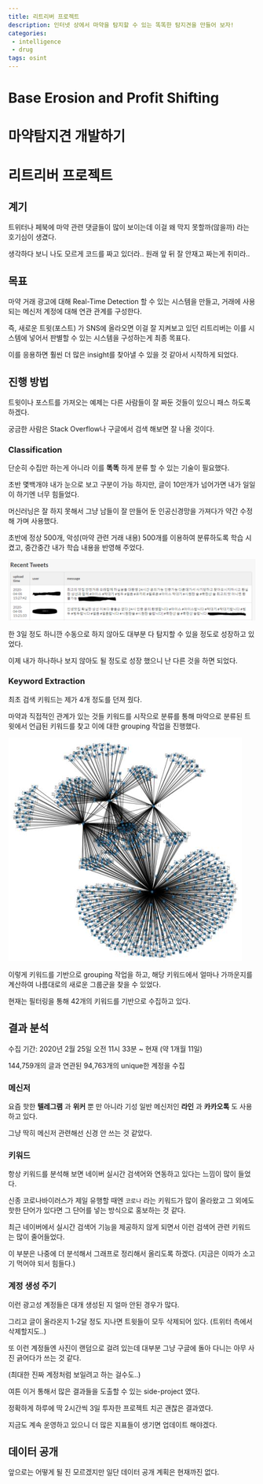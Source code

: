 ```yaml
---
title: 리트리버 프로젝트
description: 인터넷 상에서 마약을 탐지할 수 있는 똑똑한 탐지견을 만들어 보자!
categories:
 - intelligence
 - drug
tags: osint
---
```


# Base Erosion and Profit Shifting

# 마약탐지견 개발하기

# 리트리버 프로젝트

## 계기

트위터나 페북에 마약 관련 댓글들이 많이 보이는데 이걸 왜 막지 못할까(않을까) 라는 호기심이 생겼다.

생각하다 보니 나도 모르게 코드를 짜고 있더라.. 원래 앞 뒤 잘 안재고 짜는게 취미라..



## 목표

마약 거래 광고에 대해 Real-Time Detection 할 수 있는 시스템을 만들고, 거래에 사용되는 메신저 계정에 대해 연관 관계를 구성한다.

즉, 새로운 트윗(포스트) 가 SNS에 올라오면 이걸 잘 지켜보고 있던 리트리버는 이를 시스템에 넣어서 판별할 수 있는 시스템을 구성하는게 최종 목표다.

이를 응용하면 훨씬 더 많은 insight를 찾아낼 수 있을 것 같아서 시작하게 되었다.



## 진행 방법

트윗이나 포스트를 가져오는 예제는 다른 사람들이 잘 짜둔 것들이 있으니 패스 하도록 하겠다.

궁금한 사람은 Stack Overflow나 구글에서 검색 해보면 잘 나올 것이다.



### Classification

단순히 수집만 하는게 아니라 이를 **똑똑** 하게 분류 할 수 있는 기술이 필요했다.

초반 몇백개야 내가 눈으로 보고 구분이 가능 하지만, 글이 10만개가 넘어가면 내가 일일이 하기엔 너무 힘들었다.

머신러닝은 잘 하지 못해서 그냥 남들이 잘 만들어 둔 인공신경망을 가져다가 약간 수정해 가며 사용했다.

초반에 정상 500개, 악성(마약 관련 거래 내용) 500개를 이용하여 분류하도록 학습 시켰고, 중간중간 내가 학습 내용을 반영해 주었다.

![tweets](\assets\images\posts\retriever\tweets.png)

한 3일 정도 하니깐 수동으로 하지 않아도 대부분 다 탐지할 수 있을 정도로 성장하고 있었다.

이제 내가 하나하나 보지 않아도 될 정도로 성장 했으니 난 다른 것을 하면 되었다.



### Keyword Extraction

최초 검색 키워드는 제가 4개 정도를 던져 줬다.

마약과 직접적인 관계가 있는 것들 키워드를 시작으로 분류를 통해 마약으로 분류된 트윗에서 언급된 키워드를 찾고 이에 대한 grouping 작업을 진행했다.

![group](\assets\images\posts\retriever\group.png)

이렇게 키워드를 기반으로 grouping 작업을 하고, 해당 키워드에서 얼마나 가까운지를 계산하여 나름대로의 새로운 그룹군을 찾을 수 있었다.

현재는 필터링을 통해 42개의 키워드를 기반으로 수집하고 있다.



## 결과 분석

수집 기간: 2020년 2월 25일 오전 11시 33분 ~ 현재 (약 1개월 11일)

144,759개의 글과 연관된 94,763개의 unique한 계정을 수집



### 메신저

요즘 핫한 **텔레그램** 과 **위커** 뿐 만 아니라 기성 일반 메신저인 **라인** 과 **카카오톡** 도 사용하고 있다.

그냥 딱히 메신저 관련해선 신경 안 쓰는 것 같았다.



### 키워드

항상 키워드를 분석해 보면 네이버 실시간 검색어와 연동하고 있다는 느낌이 많이 들었다.

신종 코로나바이러스가 제일 유행할 때엔 `코로나` 라는 키워드가 많이 올라왔고 그 외에도 핫한 단어가 있다면 그 단어를 넣는 방식으로 홍보하는 것 같다.

최근 네이버에서 실시간 검색어 기능을 제공하지 않게 되면서 이런 검색어 관련 키워드는 많이 줄어들었다.

이 부분은 나중에 더 분석해서 그래프로 정리해서 올리도록 하겠다. (지금은 이따가 소고기 먹어야 되서 힘들다.)



### 계정 생성 주기

이런 광고성 계정들은 대개 생성된 지 얼마 안된 경우가 많다.

그리고 글이 올라온지 1-2달 정도 지나면 트윗들이 모두 삭제되어 있다. (트위터 측에서 삭제할지도..)

또 이런 계정들엔 사진이 랜덤으로 걸려 있는데 대부분 그냥 구글에 돌아 다니는 아무 사진 긁어다가 쓰는 것 같다.

(최대한 진짜 계정처럼 보일려고 하는 걸수도..)



여튼 이거 통해서 많은 결과들을 도출할 수 있는 side-project 였다.

정확하게 하루에 딱 2시간씩 3일 투자한 프로젝트 치곤 괜찮은 결과였다.

지금도 계속 운영하고 있으니 더 많은 지표들이 생기면 업데이트 해야겠다.



## 데이터 공개

앞으로는 어떻게 될 진 모르겠지만 일단 데이터 공개 계획은 현재까진 없다.